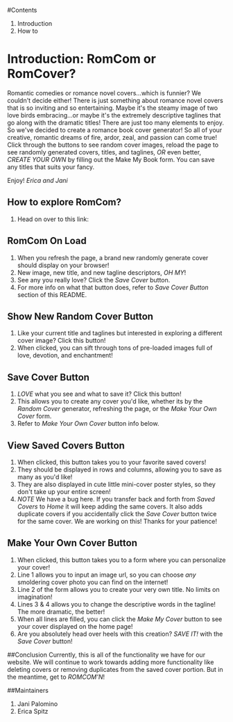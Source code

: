 #Contents
1. Introduction
2. How to

# Introduction: RomCom or RomCover?
Romantic comedies or romance novel covers...which is funnier? We couldn't decide either! There is just something about romance novel covers that is so inviting and so entertaining. Maybe it's the steamy image of two love birds embracing...or maybe it's the extremely descriptive taglines that go along with the dramatic titles! There are just too many elements to enjoy. So we've decided to create a romance book cover generator! So all of your creative, romantic dreams of fire, ardor, zeal, and passion can come true! Click through the buttons to see random cover images, reload the page to see randomly generated covers, titles, and taglines, *OR* even better, *CREATE YOUR OWN* by filling out the Make My Book form. You can save any titles that suits your fancy.

Enjoy!
_Erica and Jani_

## How to explore RomCom?
1. Head on over to this link: 

## RomCom On Load
1. When you refresh the page, a brand new randomly generate cover should display on your browser!
2. New image, new title, and new tagline descriptors, _*OH MY*_!
3. See any you really love? Click the *Save Cover* button.
4. For more info on what that button does, refer to *Save Cover Button* section of this README.

## Show New Random Cover Button
1. Like your current title and taglines but interested in exploring a different cover image? Click this button!
2. When clicked, you can sift through tons of pre-loaded images full of love, devotion, and enchantment!

## Save Cover Button
1. *LOVE* what you see and what to save it? Click this button!
2. This allows you to create any cover you'd like, whether its by the _Random Cover_ generator, refreshing the page, or the *Make Your Own Cover* form.
3. Refer to *Make Your Own Cover* button info below.

## View Saved Covers Button
1. When clicked, this button takes you to your favorite saved covers!
2. They should be displayed in rows and columns, allowing you to save as many as you'd like!
3. They are also displayed in cute little mini-cover poster styles, so they don't take up your entire screen!
4. *_NOTE_* We have a bug here. If you transfer back and forth from _Saved Covers_ to _Home_ it will keep adding the same covers. It also adds duplicate covers if you accidentally click the _Save Cover_ button twice for the same cover. We are working on this! Thanks for your patience!

## Make Your Own Cover Button
1. When clicked, this button takes you to a form where you can personalize your cover!
2. Line 1 allows you to input an image url, so you can choose _any_ smoldering cover photo you can find on the internet!
3. Line 2 of the form allows you to create your very own title. No limits on imagination!
4. Lines 3 & 4 allows you to change the descriptive words in the tagline! The more dramatic, the better!
5. When all lines are filled,  you can click the *Make My Cover* button to see your cover displayed on the home page!
6. Are you absolutely head over heels with this creation? _SAVE IT!_ with the _Save Cover_ button!

##Conclusion
Currently, this is all of the functionality we have for our website. We will continue to work towards adding more functionality like deleting covers or removing duplicates from the saved cover portion. But in the meantime, get to *ROMCOM'N*!

##Maintainers
1. Jani Palomino
2. Erica Spitz
